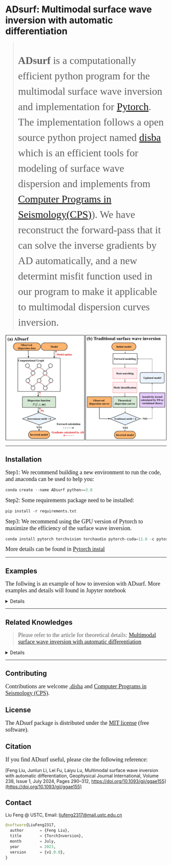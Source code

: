 <!--
 * @Author: LiuFeng(USTC) : liufeng2317@mail.ustc.edu.cn
 * @Date: 2023-02-10 17:39:49
 * @LastEditors: LiuFeng
 * @LastEditTime: 2024-05-22 00:12:14
 * @FilePath: /AD_github/README.md
 * @Description: 
 * Copyright (c) 2023 by ${git_name} email: ${git_email}, All Rights Reserved.
-->
# ADsurf: Multimodal surface wave inversion with automatic differentiation

> &nbsp;&nbsp; <p style="line-height:1.5;"> <font face="微软雅黑" size=6><b >ADsurf</b> is a computationally efficient python program for the multimodal surface wave inversion and implementation for [Pytorch](https://pytorch.org/). The implementation follows a open source python project named [disba](https://github.com/keurfonluu/disba) which is an efficient tools for modeling of surface wave dispersion and implements from [Computer Programs in Seismology(CPS)](https://www.eas.slu.edu/eqc/eqccps.html)). We have reconstruct the forward-pass that it can solve the inverse gradients by AD automatically, and a new determint misfit function used in our program to make it applicable to multimodal dispersion curves inversion.</font></p>

<div align="center"><img src='./Md_img/Figure4.jpg'></div>

****

## Installation
<font face="微软雅黑" size=4> Step1: We recommend building a new environment to run the code, and anaconda can be used to help you:</font>
  ```python
  conda create --name ADsurf python==3.8
  ```

<font face="微软雅黑" size=4> Step2: Some requirements package need to be installed:</font>
```python
pip install -r requirements.txt
```

<font face="微软雅黑" size=4> Step3: We recommend using the GPU version of Pytorch to maximize the efficiency of the surface wave inversion.</font>
```python
conda install pytorch torchvision torchaudio pytorch-cuda=11.6 -c pytorch -c nvidia
```

<font face="微软雅黑" size=4>More details can be found in [Pytorch instal](https://pytorch.org/)</font>

****

## Examples
<font face="微软雅黑" size=4> The follwing is an example of how to inversion with ADsurf. More examples and details will found in Jupyter notebook</font>

<details>

### 1) Preparing the dispersion data
the observed dispersion data need to be orginized by a 2-D matrix: the first column is the `period (s)` or `frequency (Hz)`； and the second column is the observed `phase velocity (km/s)`;

| period (s) 	| Phase Velocity (km/s) 	|
|------------	|-----------------------	|
| 0.1        	| 2.19482374            	|
| 0.10403065 	| 2.19485283            	|
| 0.10822376 	| 2.19489002            	|
| 0.11258588 	| 2.19494247            	|
| 0.11712383 	| 2.19501066            	|
| 0.12184468 	| 2.19510221            	|
| ... 	| ...            	|

<div align="center"><img src="Md_img/2023-07-03-09-50-23.png" width=60%></div>

### 2) Setting the model paramters and inversion paramters
Details of all the paramters can be fond in [jupyter notebooks]("./00_test_increase.ipynb")

the key paramters including 

- `Learning rate` : the step size for inversion
- `damp`: including the damping of verticle and horizontal(only for 2-D and 3-D inversion)
- `layering method`: the initializing method provide by ADsurf. 

### 3) Model initializing
We provide two commond used layering method named Layering by ratio(LR) and Layering by Number (LN) for uses, more details can be found in [Cox and Teague (2016)](https://academic.oup.com/gji/article/207/1/422/2583608)

<div align="center"><img src="Md_img/2023-07-03-09-52-46.png"></div>

However, it should be noted that linear inversion inevitably tends to fall into local minima, and to address this problem we try to initialise several initial velocity models simultaneously for simultaneous inversion (**Monte Carlo method**).

More detail and comparation will discuss in Inversion part.

### 4) Inversion
we have built a complete object-oriented programs:
```python
inversion_model = inversion(
                        model_param = model_parameter,
                        inv_param = inversion_parameter,
                        init_model=initial_model,
                        pvs_obs=pvs_obs,
                        vsrange_sign="mul",
                        vsrange=[0.1,2],
                        AK135_data=[],
                        device="Cuda"
                        )
```

The misfit decay with the iteration, We should note that although we have up to 2000 iterations here, the number can be reduced to 100 or less with parameter adjustment.
<div align="center"><img src="Md_img/2023-07-03-10-02-00.png" width=80%></div>

Although you can choose between inversion using the MonteCarlo multi-initial velocity model and inversion using just the single-initial velocity model, we recommend that you use the Monte Carlo inversion because you can get better results with little additional computational overhead.

<div align="center"><img src="Md_img/2023-07-03-10-06-43.png" width=200%></div>

### 5) result saving
You can save all the intermediate processes and results of the inverson.

</details>

****

## Related Knowledges
> <font face="微软雅黑" size=4>Please refer to the article for theoretical details: [Multimodal surface wave inversion with automatic differentiation](https://doi.org/10.1093/gji/ggae155)</font>

<details>

### 1) Determinant Misfit Function v.s. Traditional Misift Function

<div align="center"><img src='./Md_img/Figure2.jpg'></div>

### 2) Automatic Differentiation and Computational Graph
<div align="center"><img src='./Md_img/Figure6.jpg'></div>

### 3) Efficiency of surface wave inversion with automatic differentiation
<font face="微软雅黑" size=4> We compared the computational efficiency of ADsurf and finite difference methods (FD) for inversion (it should be noted that we used the Determinant Misfit Function(DMF)) </font>

<div align="center"><img src="Md_img/time_compare.png"></div>

### 4）Analysis of inversion uncertainties
<font face="微软雅黑" size=4> We provide a more detailed description of how to use ADsurf to assess the inversion uncertainty due to the initial model and observations in the APPENDIX-E section of the main text.</font>

<div align="center"><img src="Md_img/2024-05-22-00-01-13.png"></div>

</details>

****

## Contributing
<font face="微软雅黑" size=4> Contributions are welcome [.disba](https://github.com/keurfonluu/disba) and [Computer Programs in Seismology (CPS)](http://www.eas.slu.edu/eqc/eqccps.html).</font>


## License
<font face="微软雅黑" size=4> The ADsurf package is distributed under the [MIT license]("./LICENSE") (free software). </font>

## Citation
<font face="微软雅黑" size=4> If you find ADsurf useful, please cite the following reference: </font>

[Feng Liu, Junlun Li, Lei Fu, Laiyu Lu, Multimodal surface wave inversion with automatic differentiation, Geophysical Journal International, Volume 238, Issue 1, July 2024, Pages 290–312, https://doi.org/10.1093/gji/ggae155](https://doi.org/10.1093/gji/ggae155)

## Contact
 Liu Feng @ USTC, Email: liufeng2317@mail.ustc.edu.cn

```python
@software{LiuFeng2317,
  author       = {Feng Liu},
  title        = {TorchInversion},
  month        = July,
  year         = 2023,
  version      = {v1.0.0},
}
```
